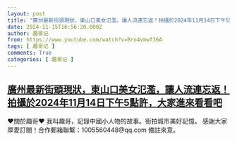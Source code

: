 ```yaml
---
layout: post
title: "廣州最新街頭現狀，東山口美女氾濫，讓人流連忘返！拍攝於2024年11月14日下午5點許，大家進來看看吧"
date: 2024-11-15T16:56:20.000Z
author: 趣哥记
from: https://www.youtube.com/watch?v=Bro4vmwf36A
tags: [ 趣哥记 ]
comments: True
categories: [ 趣哥记 ]
---
```

<!--1731689780000-->
[廣州最新街頭現狀，東山口美女氾濫，讓人流連忘返！拍攝於2024年11月14日下午5點許，大家進來看看吧](https://www.youtube.com/watch?v=Bro4vmwf36A)
------

<div>
♥關於趣哥♥  我叫趣哥，記錄中國小人物的故事。街拍城市美好記憶。  感謝大家厚愛訂閱！合作郵箱聯繫：1005560448@qq.com 備註來意。
</div>
